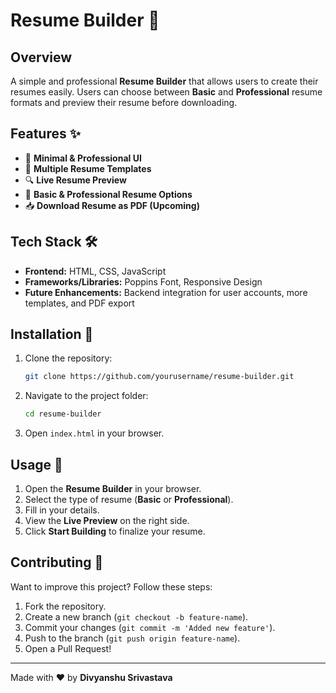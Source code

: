 # Resume Builder 🚀

## Overview
A simple and professional **Resume Builder** that allows users to create their resumes easily. Users can choose between **Basic** and **Professional** resume formats and preview their resume before downloading.

## Features ✨
- 📌 **Minimal & Professional UI**
- 🎨 **Multiple Resume Templates**
- 🔍 **Live Resume Preview**
- 📄 **Basic & Professional Resume Options**
- 📥 **Download Resume as PDF (Upcoming)**

## Tech Stack 🛠️
- **Frontend:** HTML, CSS, JavaScript
- **Frameworks/Libraries:** Poppins Font, Responsive Design
- **Future Enhancements:** Backend integration for user accounts, more templates, and PDF export

## Installation 📌
1. Clone the repository:
   ```bash
   git clone https://github.com/yourusername/resume-builder.git
   ```
2. Navigate to the project folder:
   ```bash
   cd resume-builder
   ```
3. Open `index.html` in your browser.

## Usage 🚀
1. Open the **Resume Builder** in your browser.
2. Select the type of resume (**Basic** or **Professional**).
3. Fill in your details.
4. View the **Live Preview** on the right side.
5. Click **Start Building** to finalize your resume.

## Contributing 🤝
Want to improve this project? Follow these steps:
1. Fork the repository.
2. Create a new branch (`git checkout -b feature-name`).
3. Commit your changes (`git commit -m 'Added new feature'`).
4. Push to the branch (`git push origin feature-name`).
5. Open a Pull Request!

---
Made with ❤️ by **Divyanshu Srivastava**
